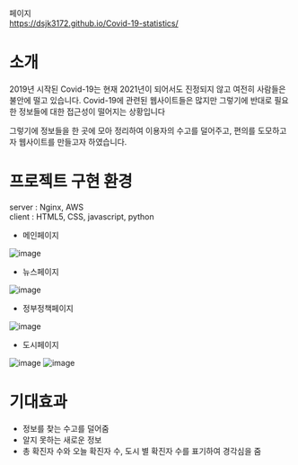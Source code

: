 페이지   
https://dsjk3172.github.io/Covid-19-statistics/

# 소개
2019년 시작된 Covid-19는 현재 2021년이 되어서도 진정되지 않고 여전히 사람들은 불안에 떨고 있습니다.
Covid-19에 관련된 웹사이트들은 많지만 그렇기에 반대로 필요한 정보들에 대한 접근성이 떨어지는 상황입니다

그렇기에 정보들을 한 곳에 모아 정리하여 이용자의 수고를 덜어주고, 편의를 도모하고자 웹사이트를 만들고자 하였습니다.


# 프로젝트 구현 환경
server : Nginx, AWS   
client : HTML5, CSS, javascript, python

- 메인페이지

![image](https://user-images.githubusercontent.com/49221672/117558586-9e86ba00-b0b9-11eb-9e24-0fb89f58f09a.png)

- 뉴스페이지

![image](https://user-images.githubusercontent.com/49221672/117558603-d261df80-b0b9-11eb-8271-9039da72bf0d.png)

- 정부정책페이지

![image](https://user-images.githubusercontent.com/49221672/117558611-e0176500-b0b9-11eb-9b24-a1674e8befea.png)

- 도시페이지

![image](https://user-images.githubusercontent.com/49221672/117558641-148b2100-b0ba-11eb-8519-bd5482703df4.png)
![image](https://user-images.githubusercontent.com/49221672/117558659-3be1ee00-b0ba-11eb-8c3f-da169349f419.png)


# 기대효과
- 정보를 찾는 수고를 덜어줌
- 알지 못하는 새로운 정보
- 총 확진자 수와 오늘 확진자 수, 도시 별 확진자 수를 표기하여 경각심을 줌
